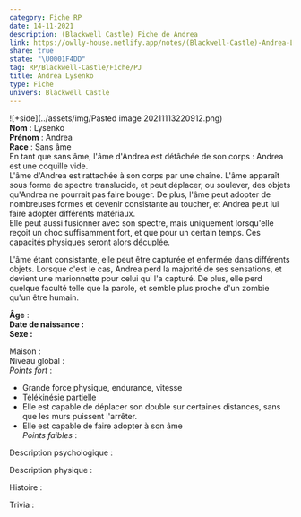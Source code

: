 ```yaml
---
category: Fiche RP
date: 14-11-2021
description: (Blackwell Castle) Fiche de Andrea
link: https://owlly-house.netlify.app/notes/(Blackwell-Castle)-Andrea-Lysenko
share: true
state: "\U0001F4DD"
tag: RP/Blackwell-Castle/Fiche/PJ
title: Andrea Lysenko
type: Fiche
univers: Blackwell Castle
---
```


![+side](../assets/img/Pasted image 20211113220912.png)  
**Nom** : Lysenko  
**Prénom** : Andrea  
**Race** : Sans âme  
En tant que sans âme, l'âme d'Andrea est détâchée de son corps : Andrea est une coquille vide.   
L'âme d'Andrea est rattachée à son corps par une chaîne. L'âme apparaît sous forme de spectre translucide, et peut déplacer, ou soulever, des objets qu'Andrea ne pourrait pas faire bouger. De plus, l'âme peut adopter de nombreuses formes et devenir consistante au toucher, et Andrea peut lui faire adopter différents matériaux.  
Elle peut aussi fusionner avec son spectre, mais uniquement lorsqu'elle reçoit un choc suffisamment fort, et que pour un certain temps. Ces capacités physiques seront alors décuplée.   
  
L'âme étant consistante, elle peut être capturée et enfermée dans différents objets. Lorsque c'est le cas, Andrea perd la majorité de ses sensations, et devient une marionnette pour celui qui l'a capturé. De plus, elle perd quelque faculté telle que la parole, et semble plus proche d'un zombie qu'un être humain.  
  
**Âge** :   
**Date de naissance :**  
**Sexe :**   
  
  
Maison :  
Niveau global :  
*Points fort* :  
- Grande force physique, endurance, vitesse   
- Télékinésie partielle   
- Elle est capable de déplacer son double sur certaines distances, sans que les murs puissent l'arrêter.   
- Elle est capable de faire adopter à son âme   
*Points faibles* :   
  
Description psychologique :   
  
Description physique :   
  
Histoire :   
  
Trivia :